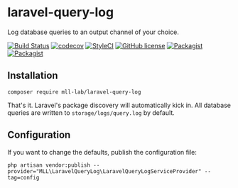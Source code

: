 # laravel-query-log

Log database queries to an output channel of your choice.

[![Build Status](https://travis-ci.org/mll-lab/laravel-query-log.svg?branch=master)](https://travis-ci.org/mll-lab/laravel-query-log)
[![codecov](https://codecov.io/gh/mll-lab/laravel-query-log/branch/master/graph/badge.svg)](https://codecov.io/gh/mll-lab/laravel-query-log)
[![StyleCI](https://github.styleci.io/repos/150426104/shield?branch=master)](https://github.styleci.io/repos/150426104)
[![GitHub license](https://img.shields.io/github/license/mll-lab/laravel-query-log.svg)](https://github.com/mll-lab/laravel-query-log/blob/master/LICENSE)
[![Packagist](https://img.shields.io/packagist/v/mll-lab/laravel-query-log.svg)](https://packagist.org/packages/mll-lab/laravel-query-log)
[![Packagist](https://img.shields.io/packagist/dt/mll-lab/laravel-query-log.svg)](https://packagist.org/packages/mll-lab/laravel-query-log)

## Installation

    composer require mll-lab/laravel-query-log

That's it. Laravel's package discovery will automatically kick in.
All database queries are written to `storage/logs/query.log` by default.

## Configuration

If you want to change the defaults, publish the configuration file:

    php artisan vendor:publish --provider="MLL\LaravelQueryLog\LaravelQueryLogServiceProvider" --tag=config
